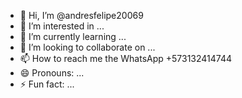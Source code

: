 - 👋 Hi, I’m @andresfelipe20069
- 👀 I’m interested in ...
- 🌱 I’m currently learning ...
- 💞️ I’m looking to collaborate on ...
- 📫 How to reach me the WhatsApp +573132414744 
- 😄 Pronouns: ...
- ⚡ Fun fact: ...

<!---
andresfelipe20069/andresfelipe20069 is a ✨ special ✨ repository because its `README.md` (this file) appears on your GitHub profile.
You can click the Preview link to take a look at your changes.
--->
